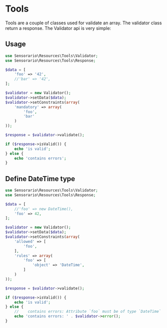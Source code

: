# Tools

Tools are a couple of classes used for validate an array. The validator class
return a response. The Validator api is very simple:

## Usage

```php
use Sensorario\Resources\Tools\Validator;
use Sensorario\Resources\Tools\Response;

$data = [
    'foo' => '42',
    //'bar' => '42',
];

$validator = new Validator();
$validator->setData($data);
$validator->setConstraints(array(
    'mandatory' => array(
        'foo',
        'bar'
    )
));

$response = $validator->validate();

if ($response->isValid()) {
    echo 'is valid';
} else {
    echo 'contains errors';
}
```

## Define DateTime type

```php
use Sensorario\Resources\Tools\Validator;
use Sensorario\Resources\Tools\Response;

$data = [
    //'foo' => new DateTime(),
    'foo' => 42,
];

$validator = new Validator();
$validator->setData($data);
$validator->setConstraints(array(
    'allowed' => [
        'foo',
    ],
    'rules' => array(
        'foo' => [
            'object' => 'DateTime',
        ]
    )
));

$response = $validator->validate();

if ($response->isValid()) {
    echo 'is valid';
} else {
    //    contains errors: Attribute `foo` must be of type `DateTime`
    echo 'contains errors: ' . $validator->error();
}
```
